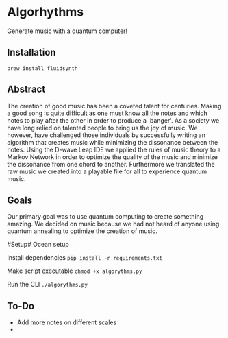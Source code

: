 # Algorhythms

Generate music with a quantum computer!

## Installation

`brew install fluidsynth`

## Abstract

The creation of good music has been a coveted talent for centuries. Making a good song is quite difficult as one must know all the notes and which notes to play after the other in order to produce a 'banger'. As a society we have long relied on talented people to bring us the joy of music. We however, have challenged those individuals by successfully writing an algorithm that creates music while minimizing the dissonance between the notes. Using the D-wave Leap IDE we applied the rules of music theory to a Markov Network in order to optimize the quality of the music and minimize the dissonance from one chord to another. Furthermore we translated the raw music we created into a playable file for all to experience quantum music.

## Goals

Our primary goal was to use quantum computing to create something amazing. We decided on music because we had not heard of anyone using quantum annealing to optimize the creation of music.

#Setup#
Ocean setup

Install dependencies
`pip install -r requirements.txt`

Make script executable
`chmod +x algorythms.py`

Run the CLI
`./algorythms.py`

## To-Do

- Add more notes on different scales
-
